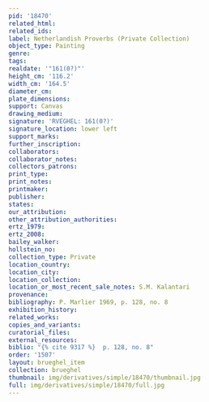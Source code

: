 ```yaml
---
pid: '18470'
related_html: 
related_ids: 
label: Netherlandish Proverbs (Private Collection)
object_type: Painting
genre: 
tags: 
realdate: '"161(0?)"'
height_cm: '116.2'
width_cm: '164.5'
diameter_cm: 
plate_dimensions: 
support: Canvas
drawing_medium: 
signature: 'RVEGHEL: 161(0?)'
signature_location: lower left
support_marks: 
further_inscription: 
collaborators: 
collaborator_notes: 
collectors_patrons: 
print_type: 
print_notes: 
printmaker: 
publisher: 
states: 
our_attribution: 
other_attribution_authorities: 
ertz_1979: 
ertz_2008: 
bailey_walker: 
hollstein_no: 
collection_type: Private
location_country: 
location_city: 
location_collection: 
location_or_most_recent_sale_notes: S.M. Kalantari
provenance: 
bibliography: P. Marlier 1969, p. 128, no. 8
exhibition_history: 
related_works: 
copies_and_variants: 
curatorial_files: 
external_resources: 
biblio: "{% cite 9317 %}  p. 128, no. 8"
order: '1507'
layout: brueghel_item
collection: brueghel
thumbnail: img/derivatives/simple/18470/thumbnail.jpg
full: img/derivatives/simple/18470/full.jpg
---
```

